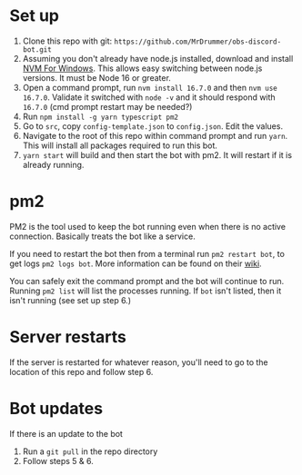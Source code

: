 # Set up
1. Clone this repo with git: `https://github.com/MrDrummer/obs-discord-bot.git`
2. Assuming you don't already have node.js installed, download and install [NVM For Windows](https://github.com/coreybutler/nvm-windows). This allows easy switching between node.js versions. It must be Node 16 or greater.
3. Open a command prompt, run `nvm install 16.7.0` and then `nvm use 16.7.0`. Validate it switched with `node -v` and it should respond with `16.7.0` (cmd prompt restart may be needed?)
4. Run `npm install -g yarn typescript pm2`
5. Go to `src`, copy `config-template.json` to `config.json`. Edit the values.
6. Navigate to the root of this repo within command prompt and run `yarn`. This will install all packages required to run this bot.
7. `yarn start` will build and then start the bot with pm2. It will restart if it is already running.

# pm2
PM2 is the tool used to keep the bot running even when there is no active connection. Basically treats the bot like a service.

If you need to restart the bot then from a terminal run `pm2 restart bot`, to get logs `pm2 logs bot`. More information can be found on their [wiki](https://pm2.keymetrics.io/docs/usage/process-management/).

You can safely exit the command prompt and the bot will continue to run. Running `pm2 list` will list the processes running. If `bot` isn't listed, then it isn't running (see set up step 6.)

# Server restarts
If the server is restarted for whatever reason, you'll need to go to the location of this repo and follow step 6.

# Bot updates
If there is an update to the bot
1. Run a `git pull` in the repo directory
2. Follow steps 5 & 6.
